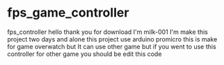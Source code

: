 # fps_game_controller
fps_controller
hello thank you for download 
I'm milk-001
I'm make this project two days and alone
this project use arduino promicro 
this is make for game overwatch but It can use other game
but if you went to use this controller for other game 
you should be edit this code 
